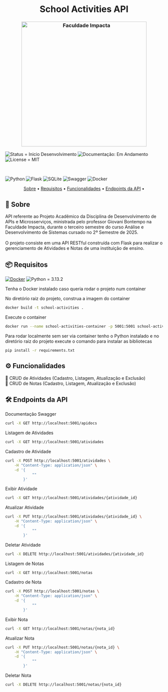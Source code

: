 <h1 align="center"; style="font-weight: bold;">School Activities API</h1>

<h3 align="center"><img  alt="Faculdade Impacta" width = "400px" src="https://www.impacta.edu.br/themes/wc_agenciar3/images/logo-new.png"></h3>

<p>
    <img src="https://img.shields.io/badge/Status-Inicio_Desenvolvimento-yellow" alt="Status = Inicio Desenvolvimento">
    <img src="https://img.shields.io/badge/Documentação-Em_Andamento-yellow" alt="Documentação: Em Andamento">
    <img src="https://img.shields.io/badge/License-MIT-blue" alt="License = MIT">
</p>

<br>

![Python](https://img.shields.io/badge/python-3670A0?style=for-the-badge&logo=python&logoColor=ffdd54)
![Flask](https://img.shields.io/badge/flask-%23000.svg?style=for-the-badge&logo=flask&logoColor=white)
![SQLite](https://img.shields.io/badge/sqlite-%2307405e.svg?style=for-the-badge&logo=sqlite&logoColor=white)
![Swagger](https://img.shields.io/badge/-Swagger-%23Clojure?style=for-the-badge&logo=swagger&logoColor=white)
![Docker](https://img.shields.io/badge/docker-%230db7ed.svg?style=for-the-badge&logo=docker&logoColor=white)

<p align="center">
    <a href="#sobre">Sobre</a> • 
    <a href="#requisitos">Requisitos</a> •
    <a href="#how-it-works">Funcionalidades</a> •
    <a href="#endpoints">Endpoints da API</a> •
</p>

<h2 id="sobre">📖 Sobre</h2>
API referente ao Projeto Acadêmico da Disciplina de Desenvolvimento de APIs e Microsserviços, ministrada pelo professor Giovani Bontempo na Faculdade Impacta, durante o terceiro semestre do curso Análise e Desenvolvimento de Sistemas cursado no 2º Semestre de 2025.
<br><br>O projeto consiste em uma API RESTful construída com Flask para realizar o gerenciamento de Atividades e Notas de uma instituição de ensino.
<br>

<h2 id="requisitos">📦 Requisitos</h2>

[![Docker](https://badgen.net/badge/icon/docker?icon=docker&label)](https://https://docker.com/) <img src="https://img.shields.io/badge/python-3.13.2-blue" alt="Python = 3.13.2"><br>

Tenha o Docker instalado caso queria rodar o projeto num container

No diretório raiz do projeto, construa a imagem do container
```bash
docker build -t school-activities .
```
Execute o container
```bash
docker run --name school-activities-container -p 5001:5001 school-activities
```

Para rodar localmente sem ser via container tenho o Python instalado e no diretório raiz do projeto execute o comando para instalar as bibliotecas<br>

```bash
pip install -r requirements.txt
```

<h2 id="how-it-works">⚙️ Funcionalidades</h2>
🔹 CRUD de Atividades (Cadastro, Listagem, Atualização e Exclusão)
<br>🔹 CRUD de Notas (Cadastro, Listagem, Atualização e Exclusão)

<h2 id="endpoints">🛠️ Endpoints da API</h2>

Documentação Swagger
```bash
curl -X GET http://localhost:5001/apidocs
```
Listagem de Atividades
```bash
curl -X GET http://localhost:5001/atividades
```
Cadastro de Atividade
```bash
curl -X POST http://localhost:5001/atividades \
    -H "Content-Type: application/json" \
    -d '{
            ""
        }'
```
Exibir Atividade
```bash
curl -X GET http://localhost:5001/atividades/{atividade_id}
```
Atualizar Atividade
```bash
curl -X PUT http://localhost:5001/atividades/{atividade_id} \
    -H "Content-Type: application/json" \
    -d '{
            ""
        }'
```
Deletar Atividade
```bash
curl -X DELETE http://localhost:5001/atividades/{atividade_id}
```
Listagem de Notas
```bash
curl -X GET http://localhost:5001/notas
```
Cadastro de Nota
```bash
curl -X POST http://localhost:5001/notas \
    -H "Content-Type: application/json" \
    -d '{
            ""     
        }'
```
Exibir Nota
```bash
curl -X GET http://localhost:5001/notas/{nota_id}
```
Atualizar Nota
```bash
curl -X PUT http://localhost:5001/notas/{nota_id} \
    -H "Content-Type: application/json" \
    -d '{
            ""
        }'
```
Deletar Nota
```bash
curl -X DELETE http://localhost:5001/notas/{nota_id}
```
